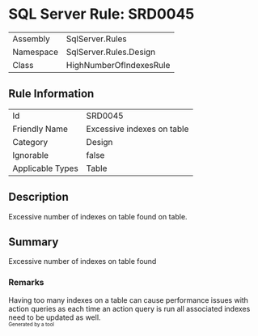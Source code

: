 # SQL Server Rule: SRD0045
  
|    |    |
|----|----|
| Assembly | SqlServer.Rules |
| Namespace | SqlServer.Rules.Design |
| Class | HighNumberOfIndexesRule |
  
## Rule Information
  
|    |    |
|----|----|
| Id | SRD0045 |
| Friendly Name | Excessive indexes on table |
| Category | Design |
| Ignorable | false |
| Applicable Types | Table  |
  
## Description
  
Excessive number of indexes on table found on table.
  
## Summary
  
Excessive number of indexes on table found
  
### Remarks
  
Having too many indexes on a table can cause performance issues with action queries as each
time an action query is run all associated indexes need to be updated as well.  
<sub><sup>Generated by a tool</sup></sub>
